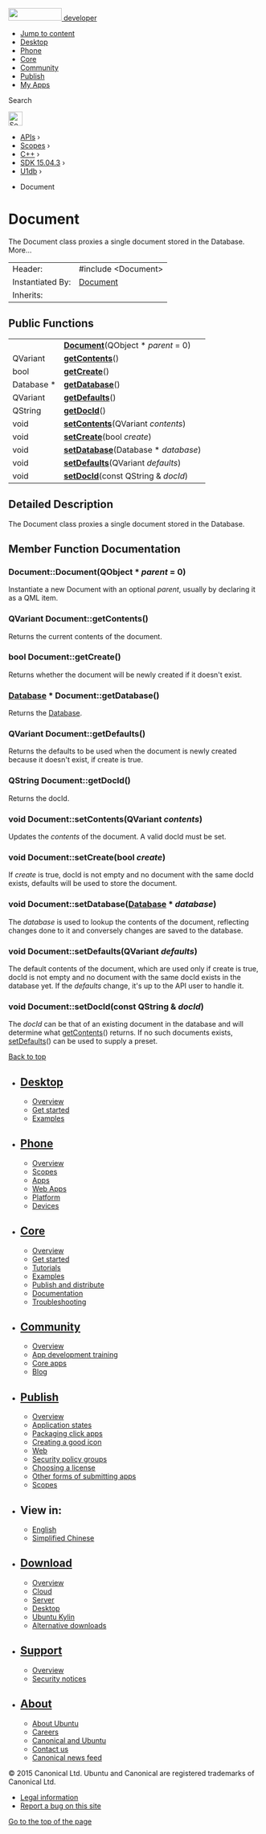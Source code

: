 <a href="https://developer.ubuntu.com/" class="logo-ubuntu"><img src="https://developer.ubuntu.com/assets/sites/ubuntu/latest/u/img/logos/logo-ubuntu-orange.svg" width="106" height="25" /> <span>developer</span></a>

-   [Jump to content](index.html#main-content)
-   [Desktop](https://developer.ubuntu.com/en/desktop/)
-   [Phone](https://developer.ubuntu.com/en/phone/)
-   [Core](https://developer.ubuntu.com/core)
-   [Community](https://developer.ubuntu.com/en/community/)
-   [Publish](https://developer.ubuntu.com/en/publish/)
-   [My Apps](https://myapps.developer.ubuntu.com/)

Search

<img src="https://developer.ubuntu.com/assets/sites/ubuntu/latest/u/img/search-white.svg" alt="Search" height="28" />

-   [APIs](../../../../index.html) ›
-   [Scopes](../../../index.html) ›
-   [C++](../../index.html) ›
-   [SDK 15.04.3](../index.html) ›
-   [U1db](../U1db/index.html) ›

<!-- -->

-   Document

Document
========

The Document class proxies a single document stored in the Database. More...

|                  |                                                                     |
|------------------|---------------------------------------------------------------------|
| Header:          | <span class="preprocessor">\#include &lt;Document&gt;</span>        |
| Instantiated By: | [Document](../../../../apps/qml/sdk-14.10/U1db.Document/index.html) |
| Inherits:        |                                                                     |

<span id="public-functions"></span>
Public Functions
----------------

|             |                                                                   |
|-------------|-------------------------------------------------------------------|
|             | **[Document](index.html#Document)**(QObject \* *parent* = 0)      |
| QVariant    | **[getContents](index.html#getContents)**()                       |
| bool        | **[getCreate](index.html#getCreate)**()                           |
| Database \* | **[getDatabase](index.html#getDatabase)**()                       |
| QVariant    | **[getDefaults](index.html#getDefaults)**()                       |
| QString     | **[getDocId](index.html#getDocId)**()                             |
| void        | **[setContents](index.html#setContents)**(QVariant *contents*)    |
| void        | **[setCreate](index.html#setCreate)**(bool *create*)              |
| void        | **[setDatabase](index.html#setDatabase)**(Database \* *database*) |
| void        | **[setDefaults](index.html#setDefaults)**(QVariant *defaults*)    |
| void        | **[setDocId](index.html#setDocId)**(const QString & *docId*)      |

<span id="details"></span>
Detailed Description
--------------------

The Document class proxies a single document stored in the Database.

Member Function Documentation
-----------------------------

### <span id="Document"></span>Document::<span class="name">Document</span>(<span class="type">QObject</span> \* *parent* = 0)

Instantiate a new Document with an optional *parent*, usually by declaring it as a QML item.

### <span id="getContents"></span><span class="type">QVariant</span> Document::<span class="name">getContents</span>()

Returns the current contents of the document.

### <span id="getCreate"></span><span class="type">bool</span> Document::<span class="name">getCreate</span>()

Returns whether the document will be newly created if it doesn't exist.

### <span id="getDatabase"></span><span class="type">[Database](../../../../apps/qml/sdk-14.10/U1db.Database/index.html)</span> \* Document::<span class="name">getDatabase</span>()

Returns the [Database](../../../../apps/qml/sdk-14.10/U1db.Database/index.html).

### <span id="getDefaults"></span><span class="type">QVariant</span> Document::<span class="name">getDefaults</span>()

Returns the defaults to be used when the document is newly created because it doesn't exist, if create is true.

### <span id="getDocId"></span><span class="type">QString</span> Document::<span class="name">getDocId</span>()

Returns the docId.

### <span id="setContents"></span><span class="type">void</span> Document::<span class="name">setContents</span>(<span class="type">QVariant</span> *contents*)

Updates the *contents* of the document. A valid docId must be set.

### <span id="setCreate"></span><span class="type">void</span> Document::<span class="name">setCreate</span>(<span class="type">bool</span> *create*)

If *create* is true, docId is not empty and no document with the same docId exists, defaults will be used to store the document.

### <span id="setDatabase"></span><span class="type">void</span> Document::<span class="name">setDatabase</span>(<span class="type">[Database](../../../../apps/qml/sdk-14.10/U1db.Database/index.html)</span> \* *database*)

The *database* is used to lookup the contents of the document, reflecting changes done to it and conversely changes are saved to the database.

### <span id="setDefaults"></span><span class="type">void</span> Document::<span class="name">setDefaults</span>(<span class="type">QVariant</span> *defaults*)

The default contents of the document, which are used only if create is true, docId is not empty and no document with the same docId exists in the database yet. If the *defaults* change, it's up to the API user to handle it.

### <span id="setDocId"></span><span class="type">void</span> Document::<span class="name">setDocId</span>(const <span class="type">QString</span> & *docId*)

The *docId* can be that of an existing document in the database and will determine what [getContents](index.html#getContents)() returns. If no such documents exists, [setDefaults](index.html#setDefaults)() can be used to supply a preset.

[Back to top](index.html#)

-   [Desktop](https://developer.ubuntu.com/en/desktop/)
    ---------------------------------------------------

    -   [Overview](https://developer.ubuntu.com/en/desktop/)
    -   [Get started](http://snapcraft.io/?utm_source=developer.ubuntu.com&utm_medium=devportal&utm_term=snaps%20snapcraft%20desktop&utm_content=menu&utm_campaign=duc_snappers)
    -   [Examples](https://github.com/ubuntu/snappy-playpen)

-   [Phone](https://developer.ubuntu.com/en/phone/)
    -----------------------------------------------

    -   [Overview](https://developer.ubuntu.com/en/phone/)
    -   [Scopes](https://developer.ubuntu.com/en/phone/scopes/)
    -   [Apps](https://developer.ubuntu.com/en/phone/apps/)
    -   [Web Apps](https://developer.ubuntu.com/en/phone/web/)
    -   [Platform](https://developer.ubuntu.com/en/phone/platform/)
    -   [Devices](https://developer.ubuntu.com/en/phone/devices/)

-   [Core](https://developer.ubuntu.com/core)
    -----------------------------------------

    -   [Overview](https://developer.ubuntu.com/core)
    -   [Get started](https://developer.ubuntu.com/core/get-started)
    -   [Tutorials](https://developer.ubuntu.com/core/tutorials)
    -   [Examples](https://developer.ubuntu.com/core/examples)
    -   [Publish and distribute](https://developer.ubuntu.com/core/publish-and-distribute)
    -   [Documentation](https://developer.ubuntu.com/core/documentation)
    -   [Troubleshooting](https://developer.ubuntu.com/core/troubleshooting)

-   [Community](https://developer.ubuntu.com/en/community/)
    -------------------------------------------------------

    -   [Overview](https://developer.ubuntu.com/en/community/)
    -   [App development training](https://developer.ubuntu.com/en/community/training/)
    -   [Core apps](https://developer.ubuntu.com/en/community/core-apps/)
    -   [Blog](https://developer.ubuntu.com/en/community/blog/)

-   [Publish](https://developer.ubuntu.com/en/publish/)
    ---------------------------------------------------

    -   [Overview](https://developer.ubuntu.com/en/publish/)
    -   [Application states](https://developer.ubuntu.com/en/publish/application-states/)
    -   [Packaging click apps](https://developer.ubuntu.com/en/publish/packaging-click-apps/)
    -   [Creating a good icon](https://developer.ubuntu.com/en/publish/creating-a-good-icon/)
    -   [Web](https://developer.ubuntu.com/en/publish/web/)
    -   [Security policy groups](https://developer.ubuntu.com/en/publish/security-policy-groups/)
    -   [Choosing a license](https://developer.ubuntu.com/en/publish/choosing-a-license/)
    -   [Other forms of submitting apps](https://developer.ubuntu.com/en/publish/other-forms-of-submitting-apps/)
    -   [Scopes](https://developer.ubuntu.com/en/publish/scopes/)

-   View in:
    --------

    -   [English](index.html "Change to language: English")
    -   [Simplified Chinese](index.html "Change to language: Simplified Chinese")

-   [Download](http://ubuntu.com/download/)
    ---------------------------------------

    -   [Overview](http://ubuntu.com/download)
    -   [Cloud](http://ubuntu.com/download/cloud)
    -   [Server](http://ubuntu.com/download/server)
    -   [Desktop](http://ubuntu.com/download/desktop)
    -   [Ubuntu Kylin](http://ubuntu.com/download/ubuntu-kylin)
    -   [Alternative downloads](http://ubuntu.com/download/alternative-downloads)

-   [Support](http://ubuntu.com/support/)
    -------------------------------------

    -   [Overview](http://ubuntu.com/support)
    -   [Security notices](http://www.ubuntu.com/usn/)

-   [About](http://ubuntu.com/about/)
    ---------------------------------

    -   [About Ubuntu](http://ubuntu.com/about/about-ubuntu)
    -   [Careers](http://www.canonical.com/careers)
    -   [Canonical and Ubuntu](http://ubuntu.com/about/canonical-and-ubuntu)
    -   [Contact us](http://ubuntu.com/about/contact-us)
    -   [Canonical news feed](http://insights.ubuntu.com/feed/)

© 2015 Canonical Ltd. Ubuntu and Canonical are registered trademarks of Canonical Ltd.

-   [Legal information](http://www.ubuntu.com/legal)
-   [Report a bug on this site](https://bugs.launchpad.net/developer-ubuntu-com/)

<span class="accessibility-aid">[Go to the top of the page](index.html#)</span>
